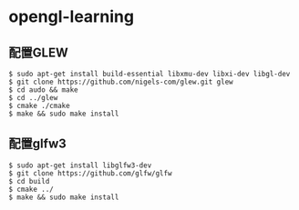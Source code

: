 # opengl-learning

## 配置GLEW

```
$ sudo apt-get install build-essential libxmu-dev libxi-dev libgl-dev
$ git clone https://github.com/nigels-com/glew.git glew
$ cd audo && make
$ cd ../glew
$ cmake ./cmake
$ make && sudo make install
```


## 配置glfw3


```
$ sudo apt-get install libglfw3-dev
$ git clone https://github.com/glfw/glfw
$ cd build
$ cmake ../
$ make && sudo make install
```

